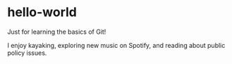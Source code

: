 # hello-world
Just for learning the basics of Git! 

I enjoy kayaking, exploring new music on Spotify, and reading about public policy issues.
